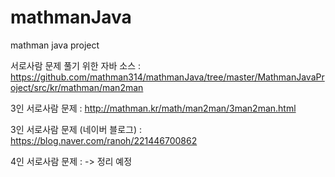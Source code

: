 # mathmanJava
mathman java project

서로사람 문제 풀기 위한 자바 소스 :
https://github.com/mathman314/mathmanJava/tree/master/MathmanJavaProject/src/kr/mathman/man2man

3인 서로사람 문제 : http://mathman.kr/math/man2man/3man2man.html

3인 서로사람 문제 (네이버 블로그) : https://blog.naver.com/ranoh/221446700862

4인 서로사람 문제 :
-> 정리 예정
